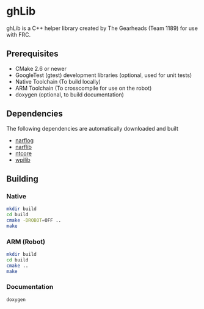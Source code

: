 # ghLib

ghLib is a C++ helper library created by The Gearheads (Team 1189) for use with FRC.

## Prerequisites

- CMake 2.6 or newer
- GoogleTest (gtest) development libraries (optional, used for unit tests)
- Native Toolchain (To build locally)
- ARM Toolchain (To crosscompile for use on the robot)
- doxygen (optional, to build documentation)

## Dependencies
The following dependencies are automatically downloaded and built

- [narflog](https://github.com/jcreigh/narflog)
- [narflib](https://github.com/narfblock/narflib)
- [ntcore](https://github.com/PeterJohnson/ntcore)
- [wpilib](https://usfirst.collab.net/sf/projects/wpilib/)

## Building

### Native
```bash
mkdir build
cd build
cmake -DROBOT=OFF ..
make
```

### ARM (Robot)
```bash
mkdir build
cd build
cmake ..
make
```

### Documentation
```bash
doxygen
```

